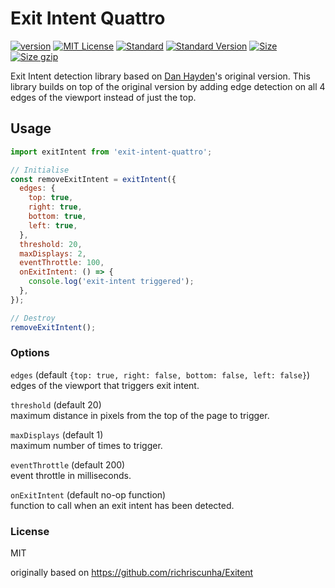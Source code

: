 # Exit Intent Quattro

[![version][version]](http://npm.im/exit-intent)
[![MIT License][mit license]](http://opensource.org/licenses/MIT)
[![Standard][standard]](http://standardjs.com)
[![Standard Version][standard version]](https://github.com/conventional-changelog/standard-version)
[![Size][size]](https://unpkg.com/exit-intent)
[![Size gzip][size gzip]](https://unpkg.com/exit-intent)

Exit Intent detection library based on [Dan Hayden](https://github.com/danhayden/exit-intent)'s original version. This library builds on top of the original version by adding edge detection on all 4 edges of the viewport instead of just the top.

## Usage

```js
import exitIntent from 'exit-intent-quattro';

// Initialise
const removeExitIntent = exitIntent({
  edges: {
    top: true,
    right: true,
    bottom: true,
    left: true,
  },
  threshold: 20,
  maxDisplays: 2,
  eventThrottle: 100,
  onExitIntent: () => {
    console.log('exit-intent triggered');
  },
});

// Destroy
removeExitIntent();
```

### Options

`edges` (default `{top: true, right: false, bottom: false, left: false}`)  
edges of the viewport that triggers exit intent.

`threshold` (default 20)  
maximum distance in pixels from the top of the page to trigger.

`maxDisplays` (default 1)  
maximum number of times to trigger.

`eventThrottle` (default 200)  
event throttle in milliseconds.

`onExitIntent` (default no-op function)  
function to call when an exit intent has been detected.

### License

MIT

[version]: https://img.shields.io/npm/v/exit-intent.svg
[mit license]: https://img.shields.io/npm/l/exit-intent.svg
[standard]: https://img.shields.io/badge/code%20style-standard-brightgreen.svg
[standard version]: https://img.shields.io/badge/release-standard%20version-brightgreen.svg
[size]: https://badges.herokuapp.com/size/npm/exit-intent
[size gzip]: https://badges.herokuapp.com/size/npm/exit-intent?gzip=true

originally based on https://github.com/richriscunha/Exitent
